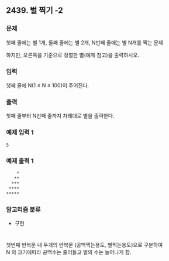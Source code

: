 ## 2439. 벌 찍기 -2

### 문제
첫째 줄에는 별 1개, 둘째 줄에는 별 2개, N번째 줄에는 별 N개를 찍는 문제

하지만, 오른쪽을 기준으로 정렬한 별(예제 참고)을 출력하시오.


### 입력
첫째 줄에 N(1 ≤ N ≤ 100)이 주어진다.

### 출력
첫째 줄부터 N번째 줄까지 차례대로 별을 출력한다.

### 예제 입력 1
```
5
```

### 예제 출력 1
```
    *
   **
  ***
 ****
*****
```

### 알고리즘 분류
* 구현
 
#

첫번째 반복문 내 두개의 반복문 (공백찍는용도, 별찍는용도)으로 구분하여  
N 의 크기에따라 공백수는 줄어들고 별의 수는 늘어나게 함.
